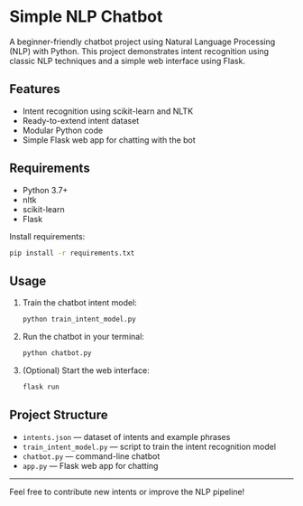# Simple NLP Chatbot

A beginner-friendly chatbot project using Natural Language Processing (NLP) with Python. This project demonstrates intent recognition using classic NLP techniques and a simple web interface using Flask.

## Features

- Intent recognition using scikit-learn and NLTK
- Ready-to-extend intent dataset
- Modular Python code
- Simple Flask web app for chatting with the bot

## Requirements

- Python 3.7+
- nltk
- scikit-learn
- Flask

Install requirements:

```bash
pip install -r requirements.txt
```

## Usage

1. Train the chatbot intent model:

   ```bash
   python train_intent_model.py
   ```

2. Run the chatbot in your terminal:

   ```bash
   python chatbot.py
   ```

3. (Optional) Start the web interface:

   ```bash
   flask run
   ```

## Project Structure

- `intents.json` — dataset of intents and example phrases
- `train_intent_model.py` — script to train the intent recognition model
- `chatbot.py` — command-line chatbot
- `app.py` — Flask web app for chatting

---

Feel free to contribute new intents or improve the NLP pipeline!